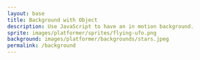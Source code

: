 ```yaml
---
layout: base
title: Background with Object
description: Use JavaScript to have an in motion background.
sprite: images/platformer/sprites/flying-ufo.png
background: images/platformer/backgrounds/stars.jpeg
permalink: /background
---
```


<canvas id="world"></canvas>

<script>
  // Get the canvas element and its 2D rendering context
  const canvas = document.getElementById("world");
  const ctx = canvas.getContext('2d');

  // Create Image objects for the background and the player sprite
  const backgroundImg = new Image();
  const spriteImg = new Image();

  // Set the image sources using Jekyll/Liquid page variables
  backgroundImg.src = '{{page.background}}';
  spriteImg.src = '{{page.sprite}}';

  // Counter to check when both images have finished loading
  let imagesLoaded = 0;

  // When background image is loaded, increment counter and try starting the game
  backgroundImg.onload = function() {
    imagesLoaded++;
    startGameWorld();
  };

  // When sprite image is loaded, increment counter and try starting the game
  spriteImg.onload = function() {
    imagesLoaded++;
    startGameWorld();
  };

  // Start the game only if both images are loaded
  function startGameWorld() {
    if (imagesLoaded < 2) return;

    // Base class for all game objects
    class GameObject {
      constructor(image, width, height, x = 0, y = 0, speedRatio = 0) {
        this.image = image;       // Image of the object
        this.width = width;       // Width to draw
        this.height = height;     // Height to draw
        this.x = x;               // X position
        this.y = y;               // Y position
        this.speedRatio = speedRatio; // Speed multiplier for moving objects
        this.speed = GameWorld.gameSpeed * this.speedRatio; // Actual speed
      }

      // Default update method, can be overridden
      update() {}

      // Draw the object on the canvas
      draw(ctx) {
        ctx.drawImage(this.image, this.x, this.y, this.width, this.height);
      }
    }

    // Background class inherits from GameObject
    class Background extends GameObject {
      constructor(image, gameWorld) {
        // Fill entire canvas with background
        super(image, gameWorld.width, gameWorld.height, 0, 0, 0.1);
      }

      // Update the background position for scrolling effect
      update() {
        this.x = (this.x - this.speed) % this.width;
      }

      // Draw the background twice to create seamless looping
      draw(ctx) {
        ctx.drawImage(this.image, this.x, this.y, this.width, this.height);
        ctx.drawImage(this.image, this.x + this.width, this.y, this.width, this.height);
      }
    }

    // Player class inherits from GameObject
    class Player extends GameObject {
      constructor(image, gameWorld) {
        // Set player size to half of original image
        const width = image.naturalWidth / 2;
        const height = image.naturalHeight / 2;
        // Center player on screen
        const x = (gameWorld.width - width) / 2;
        const y = (gameWorld.height - height) / 2;
        super(image, width, height, x, y);

        this.baseY = y;  // Base Y position for floating effect
        this.frame = 0;  // Animation frame counter
      }

      // Make the player float up and down using a sine wave
      update() {
        this.y = this.baseY + Math.sin(this.frame * 0.05) * 20;
        this.frame++;
      }
    }

    // Main GameWorld class to manage game loop and objects
    class GameWorld {
      static gameSpeed = 5; // Base speed for moving objects

      constructor(backgroundImg, spriteImg) {
        this.canvas = document.getElementById("world");
        this.ctx = this.canvas.getContext('2d');

        // Set canvas size to match the window
        this.width = window.innerWidth;
        this.height = window.innerHeight;
        this.canvas.width = this.width;
        this.canvas.height = this.height;

        // Set CSS styles for canvas positioning
        this.canvas.style.width = `${this.width}px`;
        this.canvas.style.height = `${this.height}px`;
        this.canvas.style.position = 'absolute';
        this.canvas.style.left = `0px`;
        this.canvas.style.top = `${(window.innerHeight - this.height) / 2}px`;

        // Create game objects: background and player
        this.gameObjects = [
          new Background(backgroundImg, this),
          new Player(spriteImg, this)
        ];
      }

      // Main game loop
      gameLoop() {
        // Clear the canvas each frame
        this.ctx.clearRect(0, 0, this.width, this.height);

        // Update and draw all game objects
        for (const obj of this.gameObjects) {
          obj.update();
          obj.draw(this.ctx);
        }

        // Request next animation frame
        requestAnimationFrame(this.gameLoop.bind(this));
      }

      // Start the game loop
      start() {
        this.gameLoop();
      }
    }

    // Instantiate the GameWorld and start it
    const world = new GameWorld(backgroundImg, spriteImg);
    world.start();
  }
</script>
